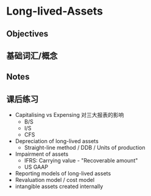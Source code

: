 # Long-lived-Assets

## Objectives

## 基础词汇/概念

## Notes

## 课后练习

* Capitalising vs Expensing 对三大报表的影响 
  * B/S
  * I/S
  * CFS
* Depreciation of long-lived assets
  * Straight-line method / DDB / Units of production
* Impairment of assets
  * IFRS: Carrying value - "Recoverable amount" 
  * US GAAP
* Reporting models of long-lived assets
* Revaluation model / cost model 
* intangible assets created internally 

